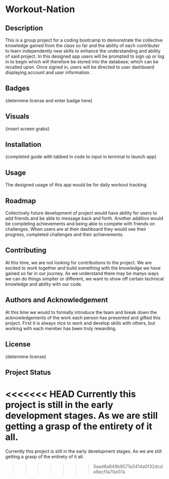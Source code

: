 # Workout-Nation

## Description
This is a group project for a coding bootcamp to demonstrate the collective knowledge gained from the class so far and the ability of each contributer to learn independently new skills to enhance the understanding and ability of said project. In this designed app users will be prompted to sign up or log in to begin which will therefore be stored into the database; which can be recalled upon. Once signed in, users will be directed to user dashboard displaying account and user information.

## Badges
{determine license and enter badge here}

## Visuals
{insert screen grabs}

## Installation
{completed guide with tabbed in code to input in terminal to launch app}

## Usage
The designed usage of this app would be for daily workout tracking. 

## Roadmap
Collectively future development of project would have ability for users to add friends and be able to message back and forth. Another addition would be completing achievements and being able to compete with friends on challenges. When users are at their dashboard they would see their progress, completed challenges and their achievements.

## Contributing
At this time, we are not looking for contributions to the project. We are excited to work together and build something with the knowledge we have gained so far in our journey. As we understand there may be manys ways we can do things simplier or different, we want to show off certain technical knowledge and ability with our code.

## Authors and Acknowledgement
At this time we would to formally introduce the team and break down the acknowledgements of the work each person has presented and gifted this project. First it is always nice to work and develop skills with others, but working with each member has been truly rewarding.  

## License
{determine license}

## Project Status
<<<<<<< HEAD
Currently this project is still in the early development stages. As we are still getting a grasp of the entirety of it all.
=======
Currently this project is still in the early development stages. As we are still getting a grasp of the entirety of it all.
>>>>>>> 5aad8a849b8571a3414a0f32dcde8ecf1a70e07a
